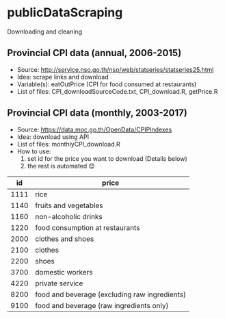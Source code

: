 # publicDataScraping
Downloading and cleaning

## Provincial CPI data (annual, 2006-2015)
- Source: http://service.nso.go.th/nso/web/statseries/statseries25.html
- Idea: scrape links and download
- Variable(s): eatOutPrice (CPI for food consumed at restaurants)
- List of files: CPI_downloadSourceCode.txt, CPI_download.R, getPrice.R

## Provincial CPI data (monthly, 2003-2017)
- Source: https://data.moc.go.th/OpenData/CPIPIndexes
- Idea: download using API
- List of files: monthlyCPI_download.R
- How to use: 
    1. set id for the price you want to download (Details below)
    2. the rest is automated :blush:
    
id  | price
---- | -------------
1111 | rice
1140 | fruits and vegetables
1160 | non-alcoholic drinks
1220 | food consumption at restaurants
2000 | clothes and shoes
2100 | clothes
2200 | shoes
3700 | domestic workers
4220 | private service
8200 | food and beverage (excluding raw ingredients)
9100 | food and beverage (raw ingredients only)
